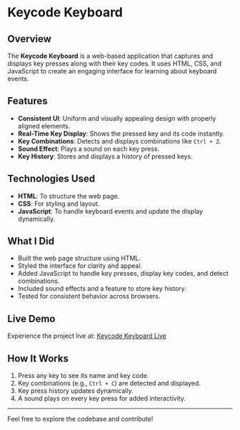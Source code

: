 # Keycode Keyboard

## Overview
The **Keycode Keyboard** is a web-based application that captures and displays key presses along with their key codes. It uses HTML, CSS, and JavaScript to create an engaging interface for learning about keyboard events.

## Features
- **Consistent UI**: Uniform and visually appealing design with properly aligned elements.
- **Real-Time Key Display**: Shows the pressed key and its code instantly.
- **Key Combinations**: Detects and displays combinations like `Ctrl + Z`.
- **Sound Effect**: Plays a sound on each key press.
- **Key History**: Stores and displays a history of pressed keys.

## Technologies Used
- **HTML**: To structure the web page.
- **CSS**: For styling and layout.
- **JavaScript**: To handle keyboard events and update the display dynamically.

## What I Did
- Built the web page structure using HTML.
- Styled the interface for clarity and appeal.
- Added JavaScript to handle key presses, display key codes, and detect combinations.
- Included sound effects and a feature to store key history.
- Tested for consistent behavior across browsers.

## Live Demo
Experience the project live at: [Keycode Keyboard Live](https://amisha2912.github.io/keyboardSound/)

## How It Works
1. Press any key to see its name and key code.
2. Key combinations (e.g., `Ctrl + C`) are detected and displayed.
3. Key press history updates dynamically.
4. A sound plays on every key press for added interactivity.

---
Feel free to explore the codebase and contribute!
